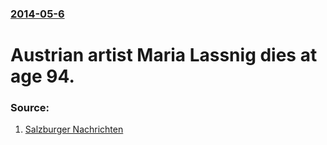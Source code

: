 ### [2014-05-6](/news/2014/05/6/index.md)

# Austrian artist Maria Lassnig dies at age 94. 




### Source:

1. [Salzburger Nachrichten](http://www.salzburg.com/nachrichten/oesterreich/kultur/sn/artikel/malerin-maria-lassnig-94-jaehrig-gestorben-105588/)
